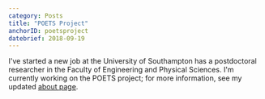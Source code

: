 ```yaml
---
category: Posts
title: "POETS Project"
anchorID: poetsproject
datebrief: 2018-09-19
---
```


I've started a new job at the University of Southampton has a postdoctoral 
researcher in the Faculty of Engineering and Physical Sciences. I'm 
currently working on the POETS project; for more information, see my 
updated [about page](./about.html).

